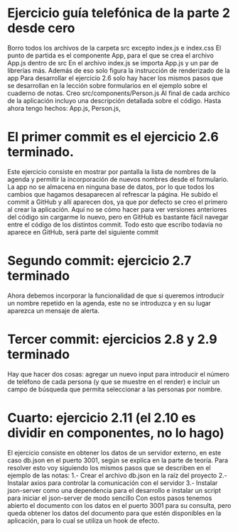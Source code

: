 # Ejercicio guía telefónica de la parte 2 desde cero
Borro todos los archivos de la carpeta src excepto index.js e index.css
El punto de partida es el componente App, para el que se crea el archivo App.js dentro de src
En el archivo index.js se importa App.js y un par de librerías más. Además de eso solo figura la instrucción de renderizado de la app
Para desarrollar el ejercicio 2.6 solo hay hacer los mismos pasos que se desarrollan en la lección sobre formularios en el ejemplo sobre el cuaderno de notas.
Creo src/components/Person.js
Al final de cada archico de la aplicación incluyo una descripción detallada sobre el código. Hasta ahora tengo hechos: App.js, Person.js, 

# El primer commit es el ejercicio 2.6 terminado.
Este ejercicio consiste en mostrar por pantalla la lista de nombres de la agenda y permitir la incorporación de nuevos nombres desde el formulario. La app no se almacena en ninguna base de datos, por lo que todos los cambios que hagamos desaparecen al refrescar la página.
He subido el commit a GitHub y allí aparecen dos, ya que por defecto se creo el primero al crear la aplicación. Aquí no se cómo hacer para ver versiones anteriores del código sin cargarme lo nuevo, pero en GitHub es bastante fácil navegar entre el código de los distintos commit. Todo esto que escribo todavía no aparece en GitHub, será parte del siguiente commit

# Segundo commit: ejercicio 2.7 terminado
Ahora debemos incorporar la funcionalidad de que si queremos introducir un nombre repetido en la agenda, este no se introduzca y en su lugar aparezca un mensaje de alerta.

# Tercer commit: ejercicios 2.8 y 2.9 terminado
Hay que hacer dos cosas: agregar un nuevo input para introducir el número de teléfono de cada persona (y que se muestre en el render) e incluir un campo de búsqueda que permita seleccionar a las personas por nombre.

# Cuarto: ejercicio 2.11 (el 2.10 es dividir en componentes, no lo hago)
El ejercicio consiste en obtener los datos de un servidor externo, en este caso db.json en el puerto 3001, según se explica en la parte de teoría. Para resolver esto voy siguiendo los mismos pasos que se describen en el ejemplo de las notas:
1.- Crear el archivo db.json en la raíz del proyecto
2.- Instalar axios para controlar la comunicación con el servidor
3.- Instalar json-server como una dependencia para el desarrollo e instalar un script para iniciar el json-server de modo sencillo
Con estos pasos tenemos abierto el documento con los datos en el puerto 3001 para su consulta, pero queda obtener los datos del documento para que estén disponibles en la aplicación, para lo cual se utiliza un hook de efecto.